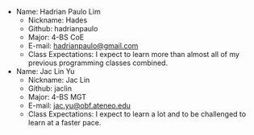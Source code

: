 * Name: Hadrian Paulo Lim
  * Nickname: Hades
  * Github: hadrianpaulo
  * Major: 4-BS CoE
  * E-mail: hadrianpaulo@gmail.com
  * Class Expectations: I expect to learn more than almost all of my previous programming classes combined.
* Name: Jac Lin Yu
  * Nickname: Jac Lin
  * Github: jaclin
  * Major: 4-BS MGT
  * E-mail: jac.yu@obf.ateneo.edu
  * Class Expectations: I expect to learn a lot and to be challenged to learn at a faster pace.
